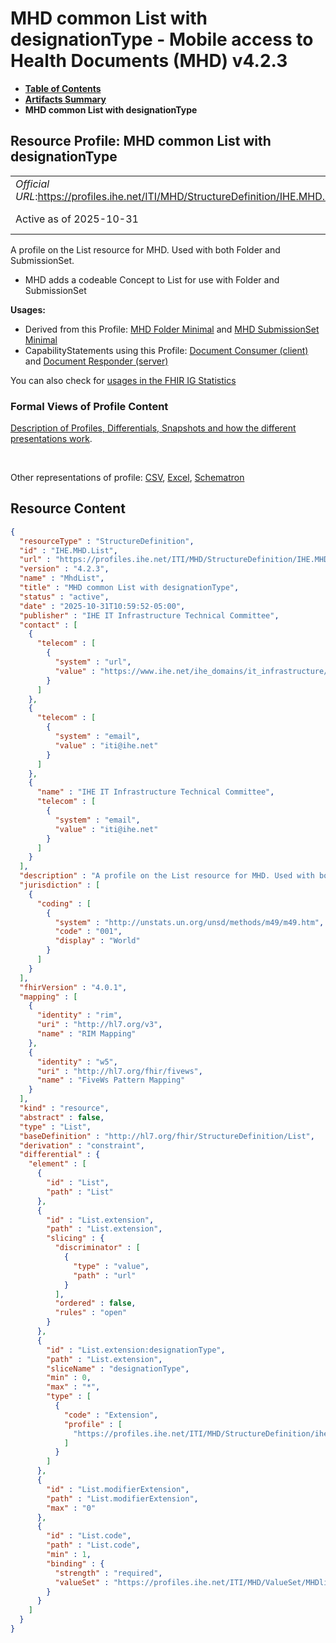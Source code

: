 # MHD common List with designationType - Mobile access to Health Documents (MHD) v4.2.3

* [**Table of Contents**](toc.md)
* [**Artifacts Summary**](artifacts.md)
* **MHD common List with designationType**

## Resource Profile: MHD common List with designationType 

| | |
| :--- | :--- |
| *Official URL*:https://profiles.ihe.net/ITI/MHD/StructureDefinition/IHE.MHD.List | *Version*:4.2.3 |
| Active as of 2025-10-31 | *Computable Name*:MhdList |

 
A profile on the List resource for MHD. Used with both Folder and SubmissionSet. 
* MHD adds a codeable Concept to List for use with Folder and SubmissionSet
 

**Usages:**

* Derived from this Profile: [MHD Folder Minimal](StructureDefinition-IHE.MHD.Minimal.Folder.md) and [MHD SubmissionSet Minimal](StructureDefinition-IHE.MHD.Minimal.SubmissionSet.md)
* CapabilityStatements using this Profile: [Document Consumer (client)](CapabilityStatement-IHE.MHD.DocumentConsumer.md) and [Document Responder (server)](CapabilityStatement-IHE.MHD.DocumentResponder.md)

You can also check for [usages in the FHIR IG Statistics](https://packages2.fhir.org/xig/ihe.iti.mhd|current/StructureDefinition/IHE.MHD.List)

### Formal Views of Profile Content

 [Description of Profiles, Differentials, Snapshots and how the different presentations work](http://build.fhir.org/ig/FHIR/ig-guidance/readingIgs.html#structure-definitions). 

 

Other representations of profile: [CSV](StructureDefinition-IHE.MHD.List.csv), [Excel](StructureDefinition-IHE.MHD.List.xlsx), [Schematron](StructureDefinition-IHE.MHD.List.sch) 



## Resource Content

```json
{
  "resourceType" : "StructureDefinition",
  "id" : "IHE.MHD.List",
  "url" : "https://profiles.ihe.net/ITI/MHD/StructureDefinition/IHE.MHD.List",
  "version" : "4.2.3",
  "name" : "MhdList",
  "title" : "MHD common List with designationType",
  "status" : "active",
  "date" : "2025-10-31T10:59:52-05:00",
  "publisher" : "IHE IT Infrastructure Technical Committee",
  "contact" : [
    {
      "telecom" : [
        {
          "system" : "url",
          "value" : "https://www.ihe.net/ihe_domains/it_infrastructure/"
        }
      ]
    },
    {
      "telecom" : [
        {
          "system" : "email",
          "value" : "iti@ihe.net"
        }
      ]
    },
    {
      "name" : "IHE IT Infrastructure Technical Committee",
      "telecom" : [
        {
          "system" : "email",
          "value" : "iti@ihe.net"
        }
      ]
    }
  ],
  "description" : "A profile on the List resource for MHD. Used with both Folder and SubmissionSet.\r\n- MHD adds a codeable Concept to List for use with Folder and SubmissionSet",
  "jurisdiction" : [
    {
      "coding" : [
        {
          "system" : "http://unstats.un.org/unsd/methods/m49/m49.htm",
          "code" : "001",
          "display" : "World"
        }
      ]
    }
  ],
  "fhirVersion" : "4.0.1",
  "mapping" : [
    {
      "identity" : "rim",
      "uri" : "http://hl7.org/v3",
      "name" : "RIM Mapping"
    },
    {
      "identity" : "w5",
      "uri" : "http://hl7.org/fhir/fivews",
      "name" : "FiveWs Pattern Mapping"
    }
  ],
  "kind" : "resource",
  "abstract" : false,
  "type" : "List",
  "baseDefinition" : "http://hl7.org/fhir/StructureDefinition/List",
  "derivation" : "constraint",
  "differential" : {
    "element" : [
      {
        "id" : "List",
        "path" : "List"
      },
      {
        "id" : "List.extension",
        "path" : "List.extension",
        "slicing" : {
          "discriminator" : [
            {
              "type" : "value",
              "path" : "url"
            }
          ],
          "ordered" : false,
          "rules" : "open"
        }
      },
      {
        "id" : "List.extension:designationType",
        "path" : "List.extension",
        "sliceName" : "designationType",
        "min" : 0,
        "max" : "*",
        "type" : [
          {
            "code" : "Extension",
            "profile" : [
              "https://profiles.ihe.net/ITI/MHD/StructureDefinition/ihe-designationType"
            ]
          }
        ]
      },
      {
        "id" : "List.modifierExtension",
        "path" : "List.modifierExtension",
        "max" : "0"
      },
      {
        "id" : "List.code",
        "path" : "List.code",
        "min" : 1,
        "binding" : {
          "strength" : "required",
          "valueSet" : "https://profiles.ihe.net/ITI/MHD/ValueSet/MHDlistTypesVS"
        }
      }
    ]
  }
}

```

